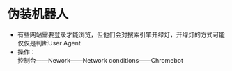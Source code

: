 # 伪装机器人

- 有些网站需要登录才能浏览，但他们会对搜索引擎开绿灯，开绿灯的方式可能仅仅是判断User Agent
- 操作：  
  控制台——Nework——Network conditions——Chromebot